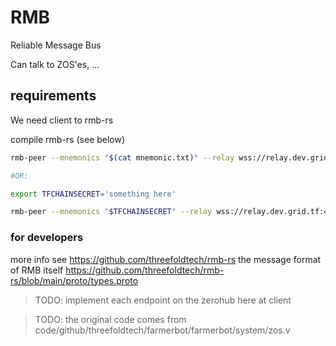 # RMB

Reliable Message Bus

Can talk to ZOS'es, ...

## requirements

We need client to rmb-rs

compile rmb-rs (see below)

```bash
rmb-peer --mnemonics "$(cat mnemonic.txt)" --relay wss://relay.dev.grid.tf:443 --substrate wss://tfchain.dev.grid.tf:443

#OR:

export TFCHAINSECRET='something here'

rmb-peer --mnemonics "$TFCHAINSECRET" --relay wss://relay.dev.grid.tf:443 --substrate wss://tfchain.dev.grid.tf:443

```

### for developers

more info see https://github.com/threefoldtech/rmb-rs
the message format of RMB itself https://github.com/threefoldtech/rmb-rs/blob/main/proto/types.proto


> TODO: implement each endpoint on the zerohub here at client

> TODO: the original code comes from code/github/threefoldtech/farmerbot/farmerbot/system/zos.v 


